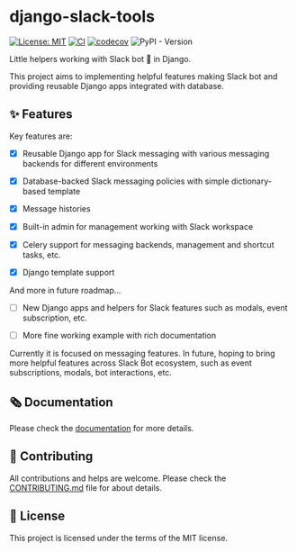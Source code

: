 # django-slack-tools

[![License: MIT](https://img.shields.io/badge/License-MIT-yellow.svg)](https://opensource.org/licenses/MIT)
[![CI](https://github.com/lasuillard/django-slack-tools/actions/workflows/ci.yaml/badge.svg)](https://github.com/lasuillard/django-slack-tools/actions/workflows/ci.yaml)
[![codecov](https://codecov.io/gh/lasuillard/django-slack-tools/graph/badge.svg?token=c8kzjqjplF)](https://codecov.io/gh/lasuillard/django-slack-tools)
![PyPI - Version](https://img.shields.io/pypi/v/django-slack-tools)

Little helpers working with Slack bot 🤖 in Django.

This project aims to implementing helpful features making Slack bot and providing reusable Django apps integrated with database.

## ✨ Features

Key features are:

- [x] Reusable Django app for Slack messaging with various messaging backends for different environments

- [x] Database-backed Slack messaging policies with simple dictionary-based template

- [x] Message histories

- [x] Built-in admin for management working with Slack workspace

- [x] Celery support for messaging backends, management and shortcut tasks, etc.

- [x] Django template support

And more in future roadmap...

- [ ] New Django apps and helpers for Slack features such as modals, event subscription, etc.

- [ ] More fine working example with rich documentation

Currently it is focused on messaging features. In future, hoping to bring more helpful features across Slack Bot ecosystem, such as event subscriptions, modals, bot interactions, etc.

## 🗞️ Documentation

Please check the [documentation](https://lasuillard.github.io/django-slack-tools/) for more details.

## 💖 Contributing

All contributions and helps are welcome. Please check the [CONTRIBUTING.md](./CONTRIBUTING.md) file for about details.

## 📜 License

This project is licensed under the terms of the MIT license.
